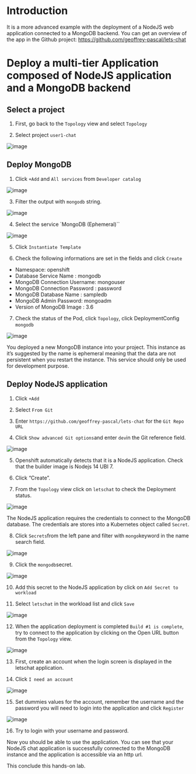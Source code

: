 # Introduction

It is a more advanced example with the deployment of a NodeJS web application connected to a MongoDB backend.
You can get an overview of the app in the Github project: https://github.com/geoffrey-pascal/lets-chat

#	Deploy a multi-tier Application composed of NodeJS application and a MongoDB backend

## Select a project

1. First, go back to the `Topology` view and select `Topology`

2. Select project `user1-chat`

![image](https://user-images.githubusercontent.com/91945915/157038181-0e34f8d9-62a2-4169-b45c-5989d14fae69.png)


## Deploy MongoDB

1. Click `+Add` and `All services` from `Developer catalog`

![image](images/2.png)

3. Filter the output with `mongodb` string.

![image](images/3.png)

4. Select the service `MongoDB (Ephemeral)``

![image](images/4.png)

5. Click `Instantiate Template`

6. Check the following informations are set in the fields and click `Create`

*	Namespace: openshift
*	Database Service Name : mongodb
*	MongoDB Connection Username: mongouser
*	MongoDB Connection Password : password
*	MongoDB Database Name : sampledb
*	MongoDB Admin Password: mongoadm
*	Version of MongoDB Image : 3.6

7. Check the status of the Pod, click `Topology`, click DeploymentConfig `mongodb`

![image](images/5.png)

You deployed a new MongoDB instance into your project. This instance as it’s suggested by the name is ephemeral meaning that the data are not persistent when you restart the instance. This service should only be used for development purpose.

##	Deploy NodeJS application

1. Click `+Add`

2. Select `From Git`

3. Enter `https://github.com/geoffrey-pascal/lets-chat` for the `Git Repo URL`

4. Click `Show advanced Git options`and enter `dev`in the Git reference field.

![image](images/6.png)

5. Openshift automatically detects that it is a NodeJS application. Check that the builder image is Nodejs 14 UBI 7.

6. Click “Create”.

7. From the `Topology` view click on `letschat` to check the Deployment status.

![image](images/7.png)

The NodeJS application requires the credentials to connect to the MongoDB database. The credentials are stores into a Kubernetes object called `Secret`.

8. Click `Secrets`from the left pane and filter with `mongo`keyword in the name search field.

![image](images/9.png)

9. Click the `mongodb`secret.

![image](https://user-images.githubusercontent.com/91945915/157041693-cd8ba696-221a-4bf8-9d94-baa8876cdabd.png)

10. Add this secret to the NodeJS application by click on `Add Secret to workload`

11. Select `letschat` in the workload list and click `Save`

![image](images/10.png)

12. When the application deployment is completed `Build #1 is complete`, try to connect to the application by clicking on the Open URL button from the `Topology` view.

![image](images/8.png)

13. First, create an account when the login screen is displayed in the letschat application.

14. Click `I need an account`

![image](images/11.png)

15. Set dummies values for the account, remember the username and the password you will need to login into the application and click `Register`

![image](images/12.png)

16. Try to login with your username and password.

Now you should be able to use the application. You can see that your NodeJS chat application is successfully connected to the MongoDB instance and the application is accessible via an http url.

This conclude this hands-on lab.
